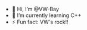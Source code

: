 - 👋 Hi, I’m @VW-Bay
- 🌱 I’m currently learning C++
- ⚡ Fun fact: VW's rock!!

<!---
VW-Bay/VW-Bay is a ✨ special ✨ repository because its `README.md` (this file) appears on your GitHub profile.
You can click the Preview link to take a look at your changes.
--->
